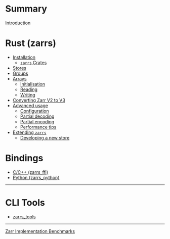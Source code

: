 # Summary

[Introduction](introduction.md)

# Rust (zarrs)
- [Installation](installation.md)
  - [`zarrs` Crates](crates.md)
- [Stores](./stores.md)
- [Groups](./groups.md)
- [Arrays](./arrays.md)
  - [Initialisation](./arrays/array_init.md)
  - [Reading](./arrays/array_read.md)
  - [Writing]()
- [Converting Zarr V2 to V3](v2_to_v3.md)
- [Advanced usage]()
  - [Configuration]()
  - [Partial decoding]()
  - [Partial encoding]()
  - [Performance tips]()
- [Extending `zarrs`]()
  - [Developing a new store]()

# Bindings

- [C/C++ (zarrs_ffi)](zarrs_ffi.md)
- [Python (zarrs_python)](zarrs_python.md)

---

# CLI Tools

- [zarrs_tools](zarrs_tools.md)

---

[Zarr Implementation Benchmarks](./zarr_benchmarks/README.md)

